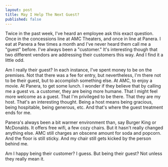 ```yaml
---
layout: post
title: May I Help The Next Guest?
published: false
---
```


Twice in the past week, I've heard an employee ask this exact question.  Once in the concessions line at AMC Theaters, and once in line at Panera.  I eat at Panera a few times a month and I've never heard them call me a "guest" before.  I've always been a "customer."  It's interesting though that two different vendors are addressing their customers this way.  And I find it a little odd.

Am I really their guest?  In each instance, I've spent money to be on the premises.  Not that there was a fee for entry, but nevertheless, I'm there not to be their guest, but to accomplish something else.  At AMC, to enjoy a movie.  At Panera, to get some lunch.  I wonder if they believe that by calling me a guest vs. a customer, they are being more humane.  That I might feel more welcome as a guest.  That I'm privileged to be there.  That they are my host.  That's an interesting thought.  Being a host means being gracious, being hospitable, being generous, etc.  And that's where the guest treatment ends for me.

Panera's always been a bit warmer environment than, say Burger King or McDonalds.  It offers free wifi, a few cozy chairs.  But it hasn't really changed anything else.  AMC still charges an obscene amount for soda and popcorn. And the floor is still sticky. And my chair still gets kicked by the person behind me.

Am I happy being their customer?  I guess.  But being their guest?  Not unless they really mean it.
